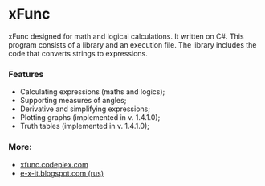 xFunc
=====

xFunc designed for math and logical calculations. It written on C#. This program consists of a library and an execution file. The library includes the code that converts strings to expressions.

### Features

* Calculating expressions (maths and logics);
* Supporting measures of angles;
* Derivative and simplifying expressions;
* Plotting graphs (implemented in v. 1.4.1.0);
* Truth tables (implemented in v. 1.4.1.0);

### More:

* [xfunc.codeplex.com](http://xfunc.codeplex.com/)
* [e-x-it.blogspot.com (rus)](http://e-x-it.blogspot.com/2012/12/xfunc-14.html)
